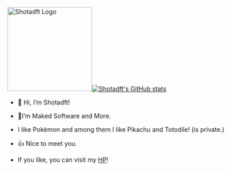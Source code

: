 <img src="https://www.shotadft.com/img/shotadft_icon_a.webp" width="192" alt="Shotadft Logo"><a href="https://github.com/anuraghazra/github-readme-stats"><img src="https://github-readme-stats.vercel.app/api?username=shotadft&hide=stars&show_icons=true&theme=dark&title_color=fbfb00&locale=ja" alt="Shotadft's GitHub stats"></a>

- 👋 Hi, I’m Shotadft!
- 📁I’m Maked Software and More.
- I like Pokèmon and among them I like Pikachu and Totodile! (is private.)
- 👍 Nice to meet you.

- If you like, you can visit my [HP](https://www.shotadft.com/)!
<!-- But, I'm 1/8th Chinese and Japanese, this is a not that it matters! --->

<!---
shotadft/shotadft is a ✨ special ✨ repository because its `README.md` (this file) appears on your GitHub profile.
You can click the Preview link to take a look at your changes.
--->
